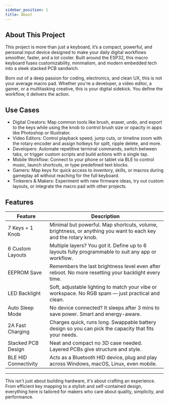 ```yaml
---
sidebar_position: 1
title: About
---
```

## About This Project

This project is more than just a keyboard, it’s a compact, powerful, and personal input device designed to make your daily digital workflows smoother, faster, and a lot cooler. Built around the ESP32, this macro keyboard fuses customizability, minimalism, and modern embedded tech into a sleek stacked PCB sandwich.

Born out of a deep passion for coding, electronics, and clean UX, this is not your average macro pad. Whether you're a developer, a video editor, a gamer, or a multitasking creative, this is your digital sidekick. You define the workflow, it delivers the action.

## Use Cases
- Digital Creators: Map common tools like brush, eraser, undo, and export to the keys while using the knob to control brush size or opacity in apps like Photoshop or Illustrator.
- Video Editors: Control playback speed, jump cuts, or timeline zoom with the rotary encoder and assign hotkeys for split, ripple delete, and more.
- Developers: Automate repetitive terminal commands, switch between tabs, or trigger custom scripts and build actions with a single tap.
- Mobile Workflow: Connect to your phone or tablet via BLE to control music, launch shortcuts, or type predefined text blocks.
- Gamers: Map keys for quick access to inventory, skills, or macros during gameplay all without reaching for the full keyboard.
- Tinkerers & Makers: Experiment with new firmware ideas, try out custom layouts, or integrate the macro pad with other projects.

## Features

| Feature                 | Description                                                                                                    |
| ----------------------- | -------------------------------------------------------------------------------------------------------------- |
| 7 Keys + 1 Knob     | Minimal but powerful. Map shortcuts, volume, brightness, or anything you want to each key and the rotary knob. |
| 6 Custom Layouts     | Multiple layers? You got it. Define up to 6 layouts fully programmable to suit any app or workflow.          |
| EEPROM Save          | Remembers the last brightness level even after reboot. No more resetting your backlight every time.            |
| LED Backlight        | Soft, adjustable lighting to match your vibe or workspace. No RGB spam — just practical and clean.             |
| Auto Sleep Mode      | No device connected? It sleeps after 3 mins to save power. Smart and energy-aware.                             |
| 2A Fast Charging     | Charges quick, runs long. Swappable battery design so you can pick the capacity that fits your needs.          |
| Stacked PCB Design   | Neat and compact no 3D case needed. Layered PCBs give structure and style.                                   |
| BLE HID Connectivity | Acts as a Bluetooth HID device, plug and play across Windows, macOS, Linux, even mobile.                      |

---

This isn't just about building hardware, it's about crafting an experience. From efficient key mapping to a stylish and self-contained design, everything here is tailored for makers who care about quality, simplicity, and performance.
